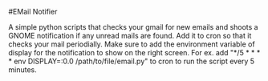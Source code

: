#EMail Notifier

A simple python scripts that checks your gmail for new emails and shoots a GNOME notification if any unread mails are
found.
Add it to cron so that it checks your mail periodially. Make sure to add the environment variable of display for the
notification to show on the right screen. For ex. add "*/5 * * * * env DISPLAY=:0.0 /path/to/file/email.py"  to cron to run the script every 5 minutes.
